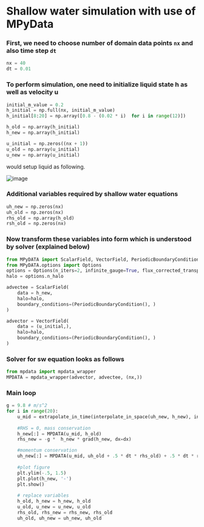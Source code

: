 # Shallow water simulation with use of MPyData

### First, we need to choose number of domain data points `nx` and also time step `dt`
```python
nx = 40
dt = 0.01
```


### To perform simulation, one need to initialize liquid state h as well as velocity u 
```python
initial_m_value = 0.2
h_initial = np.full(nx, initial_m_value)
h_initial[8:20] = np.array([0.8 - (0.02 * i)  for i in range(12)])

h_old = np.array(h_initial)
h_new = np.array(h_initial)

u_initial = np.zeros((nx + 1))
u_old = np.array(u_initial)
u_new = np.array(u_initial)

```
would setup liquid as following.


![image]("figure.png")


### Additional variables required by shallow water equations 
```python
uh_new = np.zeros(nx)
uh_old = np.zeros(nx)
rhs_old = np.array(h_old)
rsh_old = np.zeros(nx)
```

### Now transform these variables into form which is understood by solver (explained below)
```python
from MPyDATA import ScalarField, VectorField, PeriodicBoundaryCondition
from MPyDATA.options import Options
options = Options(n_iters=2, infinite_gauge=True, flux_corrected_transport=True)
halo = options.n_halo

advectee = ScalarField(
    data = h_new,
    halo=halo, 
    boundary_conditions=(PeriodicBoundaryCondition(), )
)

advector = VectorField(
    data = (u_initial,),
    halo=halo,
    boundary_conditions=(PeriodicBoundaryCondition(), )   
)
```

### Solver for sw equation looks as follows
```python
from mpdata import mpdata_wrapper
MPDATA = mpdata_wrapper(advector, advectee, (nx,))
```


### Main loop
```python 
g = 9.8 # m/s^2
for i in range(20):
    u_mid = extrapolate_in_time(interpolate_in_space(uh_new, h_new), interpolate_in_space(uh_old, h_old))
    
    #RHS = 0, mass conservation
    h_new[:] = MPDATA(u_mid, h_old)
    rhs_new = -g *  h_new * grad(h_new, dx=dx)

    #momentum conservation
    uh_new[:] = MPDATA(u_mid, uh_old + .5 * dt * rhs_old) + .5 * dt * rhs_new
    
    #plot figure
    plt.ylim(-.5, 1.5)
    plt.plot(h_new, '-')
    plt.show()
    
    # replace variables
    h_old, h_new = h_new, h_old
    u_old, u_new = u_new, u_old
    rhs_old, rhs_new = rhs_new, rhs_old
    uh_old, uh_new = uh_new, uh_old
```
